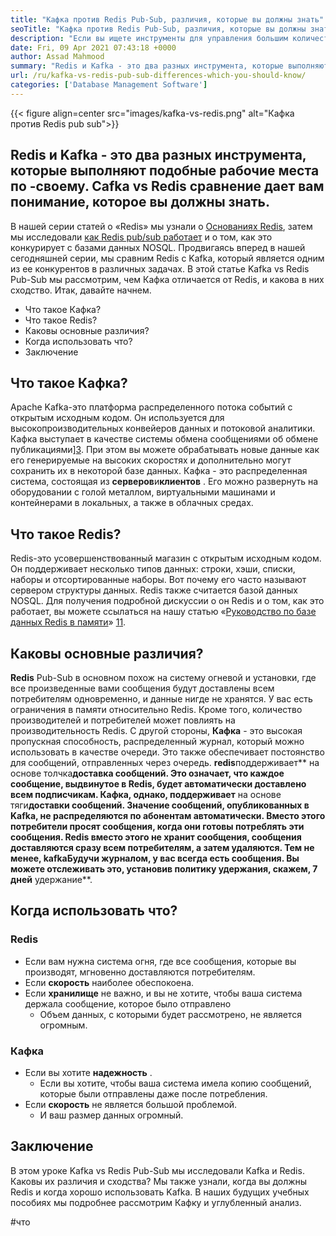 ```yaml
---
title: "Кафка против Redis Pub-Sub, различия, которые вы должны знать" 
seoTitle: "Кафка против Redis Pub-Sub, различия, которые вы должны знать" 
description: "Если вы ищете инструменты для управления большим количеством данных и запутаны между Kafka и Redis. Эта статья Kafka vs Redis Pub-Sub поможет вам." 
date: Fri, 09 Apr 2021 07:43:18 +0000
author: Assad Mahmood
summary: "Redis и Kafka - это два разных инструмента, которые выполняют подобные рабочие места по -своему. Cafka vs Redis сравнение дает вам понимание, которое вы должны знать." 
url: /ru/kafka-vs-redis-pub-sub-differences-which-you-should-know/
categories: ['Database Management Software']
---
```


{{< figure align=center src="images/kafka-vs-redis.png" alt="Кафка против Redis pub sub">}}


## Redis и Kafka - это два разных инструмента, которые выполняют подобные рабочие места по -своему. Cafka vs Redis сравнение дает вам понимание, которое вы должны знать.
В нашей серии статей о «Redis» мы узнали о [Основаниях Redis][1], затем мы исследовали [как Redis pub/sub работает][2] и о том, как это конкурирует с базами данных NOSQL. Продвигаясь вперед в нашей сегодняшней серии, мы сравним Redis с Kafka, который является одним из ее конкурентов в различных задачах. В этой статье Kafka vs Redis Pub-Sub мы рассмотрим, чем Кафка отличается от Redis, и какова в них сходство. Итак, давайте начнем.
  * Что такое Кафка?
  * Что такое Redis?
  * Каковы основные различия?
  * Когда использовать что?
  * Заключение

## Что такое Кафка?
Apache Kafka-это платформа распределенного потока событий с открытым исходным кодом. Он используется для высокопроизводительных конвейеров данных и потоковой аналитики. Кафка выступает в качестве системы обмена сообщениями об обмене публикациями][3]. При этом вы можете обрабатывать новые данные как его генерируемые на высоких скоростях и дополнительно могут сохранить их в некоторой базе данных.
Кафка - это распределенная система, состоящая из **серверов**и**клиентов** . Его можно развернуть на оборудовании с голой металлом, виртуальными машинами и контейнерами в локальных, а также в облачных средах.

## Что такое Redis?
Redis-это усовершенствованный магазин с открытым исходным кодом. Он поддерживает несколько типов данных: строки, хэши, списки, наборы и отсортированные наборы. Вот почему его часто называют сервером структуры данных.
Redis также считается базой данных NOSQL. Для получения подробной дискуссии о он Redis и о том, как это работает, вы можете ссылаться на нашу статью «[Руководство по базе данных Redis в памяти][1]» [1][1][1].

## Каковы основные различия?
**Redis** Pub-Sub в основном похож на систему огневой и установки, где все произведенные вами сообщения будут доставлены всем потребителям одновременно, и данные нигде не хранятся. У вас есть ограничения в памяти относительно Redis. Кроме того, количество производителей и потребителей может повлиять на производительность Redis.
С другой стороны, **Кафка** - это высокая пропускная способность, распределенный журнал, который можно использовать в качестве очереди. Это также обеспечивает постоянство для сообщений, отправленных через очередь.
**redis**поддерживает** на основе толчка**доставка сообщений. Это означает, что каждое сообщение, выдвинутое в Redis, будет автоматически доставлено всем подписчикам.
**Кафка**, однако, поддерживает** на основе тяги**доставки сообщений. Значение сообщений, опубликованных в Kafka, не распределяются по абонентам автоматически. Вместо этого потребители просят сообщения, когда они готовы потреблять эти сообщения.
**Redis **вместо этого не хранит сообщения, сообщения доставляются сразу всем потребителям, а затем удаляются. Тем не менее,** kafka**Будучи журналом, у вас всегда есть сообщения. Вы можете отслеживать это, установив политику удержания, скажем, 7 дней** удержание**.

## Когда использовать что?

### Redis
  * Если вам нужна система огня, где все сообщения, которые вы производят, мгновенно доставляются потребителям.
* Если **скорость** наиболее обеспокоена.
* Если **хранилище** не важно, и вы не хотите, чтобы ваша система держала сообщение, которое было отправлено
  * Объем данных, с которыми будет рассмотрено, не является огромным.

### Кафка
* Если вы хотите **надежность** .
  * Если вы хотите, чтобы ваша система имела копию сообщений, которые были отправлены даже после потребления.
* Если **скорость** не является большой проблемой.
  * И ваш размер данных огромный.

## Заключение
В этом уроке Kafka vs Redis Pub-Sub мы исследовали Kafka и Redis. Каковы их различия и сходства? Мы также узнали, когда вы должны Redis и когда хорошо использовать Kafka. В наших будущих учебных пособиях мы подробнее рассмотрим Кафку и углубленный анализ.



[1]: https://blog.containerize.com/database-management-software/a-beginners-guide-to-redis-in-memory-database/
[2]: https://blog.containerize.com/database-management-software/introduction-to-redis-pubsub-and-how-does-it-work/
[3]: https://blog.containerize.com/database-management-software/introduction-to-redis-pubsub-and-how-does-it-work/

#что
